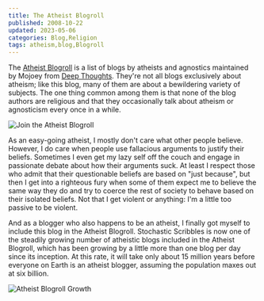 ```yaml
---
title: The Atheist Blogroll
published: 2008-10-22
updated: 2023-05-06
categories: Blog,Religion
tags: atheism,blog,Blogroll
---
```


The <a
href="https://mojoey.blogspot.com/2006/09/join-mojoeys-atheist-blogroll.html">Atheist
Blogroll</a> is a list of blogs by atheists and agnostics maintained by Mojoey from <a
href="https://mojoey.blogspot.com/">Deep Thoughts</a>.  They're not all blogs exclusively
about atheism; like this blog, many of them are about a bewildering variety of subjects.
The one thing common among them is that none of the blog authors are religious and that
they occasionally talk about atheism or agnosticism every once in a while.

![[Join the Atheist Blogroll](https://mojoey.blogspot.com/2006/09/join-mojoeys-atheist-blogroll.html)](atheist.jpg)

<!--more-->

As an easy-going atheist, I mostly don't care what other people believe.  However, I do
care when people use fallacious arguments to justify their beliefs.  Sometimes I even get
my lazy self off the couch and engage in passionate debate about how their arguments suck.
At least I respect those who admit that their questionable beliefs are based on "just
because", but then I get into a righteous fury when some of them expect me to believe the
same way they do and try to coerce the rest of society to behave based on their isolated
beliefs.  Not that I get violent or anything: I'm a little too passive to be violent.

And as a blogger who also happens to be an atheist, I finally got myself to include this
blog in the Atheist Blogroll.  Stochastic Scribbles is now one of the steadily growing
number of atheistic blogs included in the Atheist Blogroll, which has been growing by a
little more than one blog per day since its inception.  At this rate, it will take only
about 15 million years before everyone on Earth is an atheist blogger, assuming the
population maxes out at six billion.

![Atheist Blogroll Growth](atheist-blogroll-growth.png)
